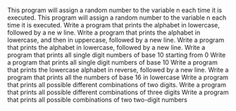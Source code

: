 This program will assign a random number to the variable n each time it is executed.
This program will assign a random number to the variable n each time it is executed.
Write a program that prints the alphabet in lowercase, followed by a ne w line.
Write a program that prints the alphabet in lowercase, and then in uppercase, followed by a new line.
Write a program that prints the alphabet in lowercase, followed by a new line.
Write a program that prints all single digit numbers of base 10 starting from 0
Write a program that prints all single digit numbers of base 10
Write a program that prints the lowercase alphabet in reverse, followed by a new line.
Write a program that prints all the numbers of base 16 in lowercase
Write a program that prints all possible different combinations of two digits.
Write a program that prints all possible different combinations of three digits
Write a program that prints all possible combinations of two two-digit numbers
